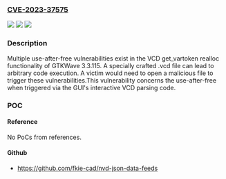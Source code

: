 ### [CVE-2023-37575](https://cve.mitre.org/cgi-bin/cvename.cgi?name=CVE-2023-37575)
![](https://img.shields.io/static/v1?label=Product&message=GTKWave&color=blue)
![](https://img.shields.io/static/v1?label=Version&message=%3D%203.3.115%20&color=brighgreen)
![](https://img.shields.io/static/v1?label=Vulnerability&message=CWE-416%3A%20Use%20After%20Free&color=brighgreen)

### Description

Multiple use-after-free vulnerabilities exist in the VCD get_vartoken realloc functionality of GTKWave 3.3.115. A specially crafted .vcd file can lead to arbitrary code execution. A victim would need to open a malicious file to trigger these vulnerabilities.This vulnerability concerns the use-after-free when triggered via the GUI's interactive VCD parsing code.

### POC

#### Reference
No PoCs from references.

#### Github
- https://github.com/fkie-cad/nvd-json-data-feeds

